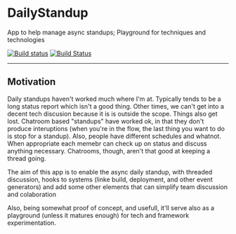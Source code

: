 # DailyStandup
App to help manage async standups; Playground for techniques and technologies

[![Build status](https://ci.appveyor.com/api/projects/status/ok0vioog85k2xa94/branch/master?svg=true)](https://ci.appveyor.com/project/MiguelAlho/dailystandup/branch/master)
[![Build Status](https://travis-ci.org/MiguelAlho/DailyStandup.svg)](https://travis-ci.org/MiguelAlho/DailyStandup)

---

## Motivation

Daily standups haven't worked much where I'm at. Typically tends to be a long status report which isn't a good thing. Other times, we can't get into a decent tech discusion because it is is outside the scope.
Things also get lost. Chatroom based "standups" have worked ok, in that they don't produce interuptions (when you're in the flow, the last thing you want to do is stop for a standup). Also, people have different schedules and whatnot.
When appropriate each memebr can check up on status and discuss anything necessary. Chatrooms, though, aren't that good at keeping a thread going.

The aim of this app is to enable the async daily standup, with threaded discussion, hooks to systems (linke build, deployment, and other event generators)
and add some other elements that can simplify team discussion and colaboration

Also, being somewhat proof of concept, and usefull, it'll serve also as a playground (unless it matures enough) for tech and framework experimentation.  